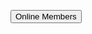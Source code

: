 <?php
$members = json_decode(file_get_contents('https://discordapp.com/api/guilds/998645880368410694/widget.json'), true)['members'];
$membersCount = 1;
foreach ($members as $member) {
    if ($member['status'] == 'online') {
        $membersCount++;
    }
}
?>

<html>
<head>
<meta name="viewport" content="width=device-width, initial-scale=1">
<link rel="stylesheet" href="https://www.w3schools.com/w3css/4/w3.css">
</head>
<body>
<p><a href="https://discord.gg/INVITE_CODE"><button class="w3-btn w3-red">Online Members
<span class="w3-badge w3-margin-left"><?php echo $membersCount; ?></span>
</button></a></p>
</body>
</html>
